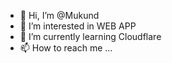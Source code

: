 - 👋 Hi, I’m @Mukund
- 👀 I’m interested in WEB APP  
- 🌱 I’m currently learning Cloudflare
- 📫 How to reach me ...

<!---
MukundMo/MukundMo is a ✨ special ✨ repository because its `README.md` (this file) appears on your GitHub profile.
You can click the Preview link to take a look at your changes.
--->
